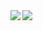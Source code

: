 <span>
  <img align="left" src="https://github-readme-stats.vercel.app/api?username=ernado&count_private=true&show_icons=true"/>
</span>
<span>
  <img align="left" src="https://github-readme-stats.vercel.app/api/top-langs/?username=ernado" />
</span>
